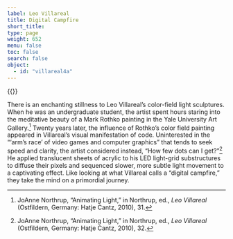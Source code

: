 ```yaml
---
label: Leo Villareal
title: Digital Campfire
short_title:
type: page
weight: 652
menu: false
toc: false
search: false
object:
  - id: "villareal4a"
---
```

{{<q-figure id="villareal4a" >}}

There is an enchanting stillness to Leo Villareal’s color-field light sculptures. When he was an undergraduate student, the artist spent hours staring into the meditative beauty of a Mark Rothko painting in the Yale University Art Gallery.[^1] Twenty years later, the influence of Rothko’s color field painting appeared in Villareal’s visual manifestation of code. Uninterested in the “‘arm’s race’ of video games and computer graphics” that tends to seek speed and clarity, the artist considered instead, “How few dots can I get?”[^2] He applied translucent sheets of acrylic to his LED light-grid substructures to diffuse their pixels and sequenced slower, more subtle light movement to a captivating effect. Like looking at what Villareal calls a “digital campfire,” they take the mind on a primordial journey.

[^1]: JoAnne Northrup, “Animating Light,” in Northrup, ed., *Leo Villareal* (Ostfildern, Germany: Hatje Cantz, 2010), 31.

[^2]: JoAnne Northrup, “Animating Light,” in Northrup, ed., *Leo Villareal* (Ostfildern, Germany: Hatje Cantz, 2010), 32.

